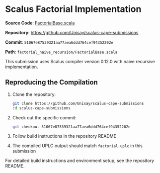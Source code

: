 # Scalus Factorial Implementation

**Source Code**: [FactorialBase.scala](https://github.com/Unisay/scalus-cape-submissions/blob/51067e87539321aa77aea6ddd764cef94352202e/factorial_naive_recursion/FactorialBase.scala)

**Repository**: <https://github.com/Unisay/scalus-cape-submissions>

**Commit**: `51067e87539321aa77aea6ddd764cef94352202e`

**Path**: `factorial_naive_recursion/FactorialBase.scala`

This submission uses Scalus compiler version 0.12.0 with naive recursive implementation.

## Reproducing the Compilation

1. Clone the repository:

   ```bash
   git clone https://github.com/Unisay/scalus-cape-submissions
   cd scalus-cape-submissions
   ```

2. Check out the specific commit:

   ```bash
   git checkout 51067e87539321aa77aea6ddd764cef94352202e
   ```

3. Follow build instructions in the repository README

4. The compiled UPLC output should match `factorial.uplc` in this submission

For detailed build instructions and environment setup, see the repository README.

